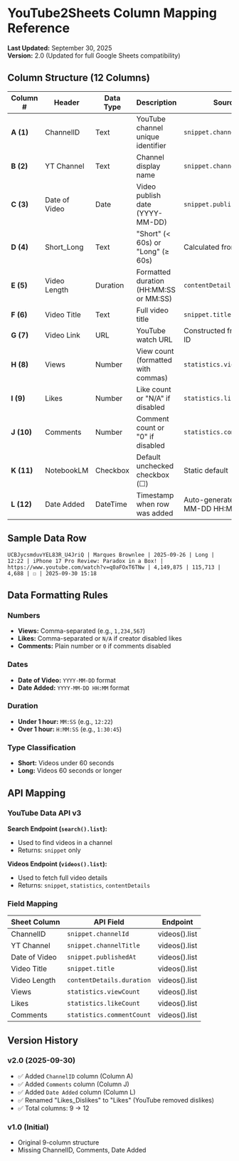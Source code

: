 # YouTube2Sheets Column Mapping Reference

**Last Updated:** September 30, 2025  
**Version:** 2.0 (Updated for full Google Sheets compatibility)

## Column Structure (12 Columns)

| Column # | Header | Data Type | Description | Source |
|----------|--------|-----------|-------------|--------|
| **A (1)** | ChannelID | Text | YouTube channel unique identifier | `snippet.channelId` |
| **B (2)** | YT Channel | Text | Channel display name | `snippet.channelTitle` |
| **C (3)** | Date of Video | Date | Video publish date (YYYY-MM-DD) | `snippet.publishedAt` |
| **D (4)** | Short_Long | Text | "Short" (< 60s) or "Long" (≥ 60s) | Calculated from duration |
| **E (5)** | Video Length | Duration | Formatted duration (HH:MM:SS or MM:SS) | `contentDetails.duration` |
| **F (6)** | Video Title | Text | Full video title | `snippet.title` |
| **G (7)** | Video Link | URL | YouTube watch URL | Constructed from video ID |
| **H (8)** | Views | Number | View count (formatted with commas) | `statistics.viewCount` |
| **I (9)** | Likes | Number | Like count or "N/A" if disabled | `statistics.likeCount` |
| **J (10)** | Comments | Number | Comment count or "0" if disabled | `statistics.commentCount` |
| **K (11)** | NotebookLM | Checkbox | Default unchecked checkbox (☐) | Static default |
| **L (12)** | Date Added | DateTime | Timestamp when row was added | Auto-generated (YYYY-MM-DD HH:MM) |

## Sample Data Row

```
UCBJycsmduvYEL83R_U4JriQ | Marques Brownlee | 2025-09-26 | Long | 12:22 | iPhone 17 Pro Review: Paradox in a Box! | https://www.youtube.com/watch?v=q0aFOxT6TNw | 4,149,875 | 115,713 | 4,688 | ☐ | 2025-09-30 15:18
```

## Data Formatting Rules

### Numbers
- **Views:** Comma-separated (e.g., `1,234,567`)
- **Likes:** Comma-separated or `N/A` if creator disabled likes
- **Comments:** Plain number or `0` if comments disabled

### Dates
- **Date of Video:** `YYYY-MM-DD` format
- **Date Added:** `YYYY-MM-DD HH:MM` format

### Duration
- **Under 1 hour:** `MM:SS` (e.g., `12:22`)
- **Over 1 hour:** `H:MM:SS` (e.g., `1:30:45`)

### Type Classification
- **Short:** Videos under 60 seconds
- **Long:** Videos 60 seconds or longer

## API Mapping

### YouTube Data API v3

**Search Endpoint (`search().list`):**
- Used to find videos in a channel
- Returns: `snippet` only

**Videos Endpoint (`videos().list`):**
- Used to fetch full video details
- Returns: `snippet`, `statistics`, `contentDetails`

### Field Mapping

| Sheet Column | API Field | Endpoint |
|--------------|-----------|----------|
| ChannelID | `snippet.channelId` | videos().list |
| YT Channel | `snippet.channelTitle` | videos().list |
| Date of Video | `snippet.publishedAt` | videos().list |
| Video Title | `snippet.title` | videos().list |
| Video Length | `contentDetails.duration` | videos().list |
| Views | `statistics.viewCount` | videos().list |
| Likes | `statistics.likeCount` | videos().list |
| Comments | `statistics.commentCount` | videos().list |

## Version History

### v2.0 (2025-09-30)
- ✅ Added `ChannelID` column (Column A)
- ✅ Added `Comments` column (Column J)
- ✅ Added `Date Added` column (Column L)
- ✅ Renamed "Likes_Dislikes" to "Likes" (YouTube removed dislikes)
- ✅ Total columns: 9 → 12

### v1.0 (Initial)
- Original 9-column structure
- Missing ChannelID, Comments, Date Added
